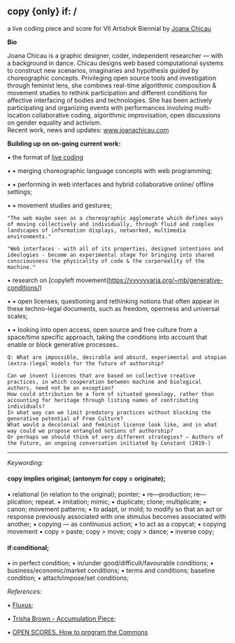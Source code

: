 ## copy {only} if: <copying acts> / <acts of copying>

a live coding piece and score for VII Artishok Biennial by [Joana Chicau](https://www.joanachicau.com/joana_chicau_cv.pdf)

__Bio__

Joana Chicau is a graphic designer, coder, independent researcher — with a background in dance.
Chicau designs web based computational systems to construct new scenarios, imaginaries and hypothesis guided by choreographic concepts. Privileging open source tools and investigation through feminist lens, she combines real-time algorithmic composition & movement studies to rethink participation and different conditions for affective interfacing of bodies and technologies. 
She has been actively participating and organizing events with performances involving multi-location collaborative coding, algorithmic improvisation, open discussions on gender equality and activism.  
Recent work, news and updates: www.joanachicau.com

__Building up on on-going current work:__ 

▪	the format of [live coding](https://jobcb.github.io/)

▪	▪	merging choreographic language concepts with web programming;
    
▪	▪	performing in web interfaces and hybrid collaborative online/ offline settings; 
    
▪	▪	movement studies and gestures; 

    
    "The web maybe seen as a choreographic agglomerate which defines ways of moving collectively and individually, through fluid and complex landscapes of information displays, networked, multimedia environments."

    "Web interfaces - with all of its properties, designed intentions and ideologies - become an experimental stage for bringing into shared consciousness the physicality of code & the corporeality of the machine." 
    

▪	research on [copyleft movement(https://vvvvvvaria.org/~mb/generative-conditions/) 

▪	▪	open licenses, questioning and rethinking notions that often appear in these techno-legal documents, such as freedom, openness and universal scales;
    
▪	▪	looking into open access, open source and free culture from a space/time specific approach, taking the conditions into account that enable or block generative processes.. 


    Q: What are impossible, desirable and absurd, experimental and utopian (extra-)legal models for the future of authorship?

    Can we invent licences that are based on collective creative practices, in which cooperation between machine and biological authors, need not be an exception?
    How could attribution be a form of situated genealogy, rather than accounting for heritage through listing names of contributing individuals?
    In what way can we limit predatory practices without blocking the generative potential of Free Culture?
    What would a decolonial and feminist license look like, and in what way could we propose entangled notions of authorship?
    Or perhaps we should think of very different strategies? — Authors of the Future, an ongoing conversation initiated by Constant (2019-)


- - - 

_Keywording:_

#### copy implies original; (antonym for copy = originate);
▪	relational (in relation to the original); pointer;
▪	re—production; re—plication; repeat.
▪	imitation; mimic;
▪	duplicate; clone;  multiplicate;
▪	canon; movement patterns;
▪	to adapt, or mold; to modify so that an act or response previously associated with one stimulus becomes associated with another;
▪	copying — as continuous action; 
▪	to act as a copycat;
▪	copying movement
▪	copy > paste; copy > move; copy > dance;
▪	inverse copy;

#### if:conditional;
▪	in perfect condition;
▪	in/under good/difficult/favourable conditions;
▪	business/economic/market conditions;
▪	terms and conditions; baseline condition; 
▪	attach/impose/set conditions;


_References:_

▪	[Fluxus](https://www.thing.net/~grist/ld/fluxusworkbook.pdf);

▪	[Trisha Brown - Accumulation Piece](https://trishabrowncompany.org/repertory/accumulation-1.html);

▪	[OPEN SCORES. How to program the Commons](https://www.panke.gallery/exhibition/open-scores/)
